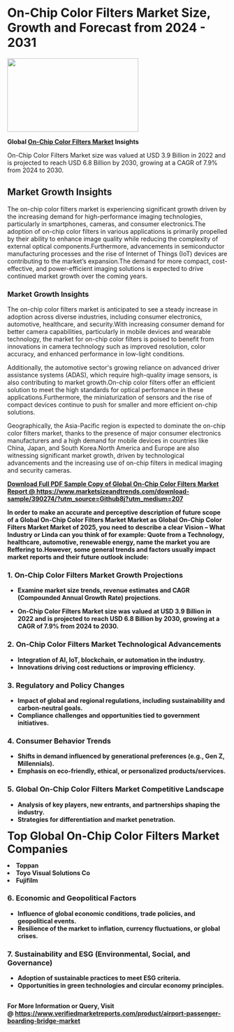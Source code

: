<H1>On-Chip Color Filters Market Size, Growth and Forecast from 2024 - 2031</H1><img class="aligncenter size-medium wp-image-584254" src="https://thirdeyenews.in/wp-content/uploads/2024/09/Global-Market-Research-300x168.jpeg" alt="" width="300" height="168" /><p><strong>Global&nbsp;<a href="https://www.marketsizeandtrends.com/download-sample/390274/?utm_source=Github8j?utm_medium=207">On-Chip Color Filters Market</a> Insights</strong></p><p>On-Chip Color Filters Market size was valued at USD 3.9 Billion in 2022 and is projected to reach USD 6.8 Billion by 2030, growing at a CAGR of 7.9% from 2024 to 2030.</p><p><h2>Market Growth Insights</h2> <p>The on-chip color filters market is experiencing significant growth driven by the increasing demand for high-performance imaging technologies, particularly in smartphones, cameras, and consumer electronics.The adoption of on-chip color filters in various applications is primarily propelled by their ability to enhance image quality while reducing the complexity of external optical components.Furthermore, advancements in semiconductor manufacturing processes and the rise of Internet of Things (IoT) devices are contributing to the market’s expansion.The demand for more compact, cost-effective, and power-efficient imaging solutions is expected to drive continued market growth over the coming years.</p> <p><strong><a href="#"></a></strong></p> <h3>Market Growth Insights</h3> <p>The on-chip color filters market is anticipated to see a steady increase in adoption across diverse industries, including consumer electronics, automotive, healthcare, and security.With increasing consumer demand for better camera capabilities, particularly in mobile devices and wearable technology, the market for on-chip color filters is poised to benefit from innovations in camera technology such as improved resolution, color accuracy, and enhanced performance in low-light conditions.</p> <p>Additionally, the automotive sector's growing reliance on advanced driver assistance systems (ADAS), which require high-quality image sensors, is also contributing to market growth.On-chip color filters offer an efficient solution to meet the high standards for optical performance in these applications.Furthermore, the miniaturization of sensors and the rise of compact devices continue to push for smaller and more efficient on-chip solutions.</p> <p>Geographically, the Asia-Pacific region is expected to dominate the on-chip color filters market, thanks to the presence of major consumer electronics manufacturers and a high demand for mobile devices in countries like China, Japan, and South Korea.North America and Europe are also witnessing significant market growth, driven by technological advancements and the increasing use of on-chip filters in medical imaging and security cameras.</p> <p><strong><a href="#"></p><p><span class=""><strong>Download Full PDF Sample Copy of Global On-Chip Color Filters Market Report</strong> @ <a href="https://www.marketsizeandtrends.com/download-sample/390274/?utm_source=Github8j?utm_medium=207" target="_blank">https://www.marketsizeandtrends.com/download-sample/390274/?utm_source=Github8j?utm_medium=207</a></span></p><p>In order to make an accurate and perceptive description of future scope of a Global&nbsp;On-Chip Color Filters Market Market as Global&nbsp;On-Chip Color Filters Market Market of 2025, you need to describe a clear Vision &ndash; What Industry or Linda can you think of for example: Quote from a Technology, healthcare, automotive, renewable energy, name the market you are Reffering to.However, some general trends and factors usually impact market reports and their future outlook include:</p><h3>1.&nbsp;<strong>On-Chip Color Filters Market Growth Projections</strong></h3><ul><li>Examine market size trends, revenue estimates and CAGR (Compounded Annual Growth Rate) projections.</li><li><p>On-Chip Color Filters Market size was valued at USD 3.9 Billion in 2022 and is projected to reach USD 6.8 Billion by 2030, growing at a CAGR of 7.9% from 2024 to 2030.</p></li></ul><h3>2.&nbsp;<strong>On-Chip Color Filters Market Technological Advancements</strong></h3><ul><li>Integration of AI, IoT, blockchain, or automation in the industry.</li><li>Innovations driving cost reductions or improving efficiency.</li></ul><h3>3.&nbsp;<strong>Regulatory and Policy Changes</strong></h3><ul><li>Impact of global and regional regulations, including sustainability and carbon-neutral goals.</li><li>Compliance challenges and opportunities tied to government initiatives.</li></ul><h3>4.&nbsp;<strong>Consumer Behavior Trends</strong></h3><ul><li>Shifts in demand influenced by generational preferences (e.g., Gen Z, Millennials).</li><li>Emphasis on eco-friendly, ethical, or personalized products/services.</li></ul><h3>5.&nbsp;<strong>Global On-Chip Color Filters Market Competitive Landscape</strong></h3><ul><li>Analysis of key players, new entrants, and partnerships shaping the industry.</li><li>Strategies for differentiation and market penetration.</li></ul><p data-pm-slice="1 1 []"><span style="color: inherit; font-family: inherit; font-size: 25px;">Top Global On-Chip Color Filters Market Companies</span></p><div class="" data-test-id=""><p><li>Toppan</li><li> Toyo Visual Solutions Co</li><li> Fujifilm</li></p></div><h3>6.&nbsp;<strong>Economic and Geopolitical Factors</strong></h3><ul><li>Influence of global economic conditions, trade policies, and geopolitical events.</li><li>Resilience of the market to inflation, currency fluctuations, or global crises.</li></ul><h3>7.&nbsp;<strong>Sustainability and ESG (Environmental, Social, and Governance)</strong></h3><ul><li>Adoption of sustainable practices to meet ESG criteria.</li><li>Opportunities in green technologies and circular economy principles.</li></ul><h2><strong style="font-size: 14px;">For More Information or Query, Visit @&nbsp;</strong><a style="background-color: #ffffff; font-size: 14px;" href="https://www.marketsizeandtrends.com/report/on-chip-color-filters-market/" target="_blank">https://www.verifiedmarketreports.com/product/airport-passenger-boarding-bridge-market</a></h2>